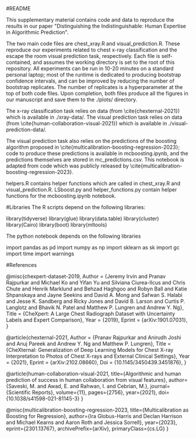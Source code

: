 #README

This supplementary material contains code and data to reproduce the results in our paper "Distinguishing the Indistinguishable: Human Expertise in Algorithmic Prediction".

The two main code files are chest_xray.R and visual_prediction.R. These reproduce our experiments related to chest x-ray classification and the escape the room visual prediction task, respectively. Each file is self-contained, and assumes the working directory is set to the root of this repository. All experiments can be run in 10-20 minutes on a standard personal laptop; most of the runtime is dedicated to producing bootstrap confidence intervals, and can be improved by reducing the number of bootstrap replicates. The number of replicates is a hyperparameter at the top of both code files. Upon completion, both files produce all the figures in our manuscript and save them to the ./plots/ directory.

The x-ray classification task relies on data (from \cite{chexternal-2021}) which is available in ./xray-data/. The visual prediction task relies on data (from \cite{human-collaboration-visual-2021}) which is available in ./visual-prediction-data/.

The visual prediction task also relies on the predictions of the boosting algorithm proposed in \cite{multicalibration-boosting-regression-2023}; code to produce these predictions is available in mcboosting.ipynb, and the predictions themselves are stored in mc_predictions.csv. This notebook is adapted from code which was publicly released by \cite{multicalibration-boosting-regression-2023}. 

helpers.R contains helper functions which are called in chest_xray.R and visual_prediction.R. LSboost.py and helper_functions.py contain helper functions for the mcboosting.ipynb notebook.

#Libraries
The R scripts depend on the following libraries:

library(tidyverse)
library(glue)
library(data.table)
library(cluster)
library(Cairo)
library(boot)
library(mltools)

The python notebook depends on the following libraries

import pandas as pd
import numpy as np
import sklearn as sk
import gc
import time
import warnings


#References

@misc{chexpert-dataset-2019,
Author = {Jeremy Irvin and Pranav Rajpurkar and Michael Ko and Yifan Yu and Silviana Ciurea-Ilcus and Chris Chute and Henrik Marklund and Behzad Haghgoo and Robyn Ball and Katie Shpanskaya and Jayne Seekins and David A. Mong and Safwan S. Halabi and Jesse K. Sandberg and Ricky Jones and David B. Larson and Curtis P. Langlotz and Bhavik N. Patel and Matthew P. Lungren and Andrew Y. Ng},
Title = {CheXpert: A Large Chest Radiograph Dataset with Uncertainty Labels and Expert Comparison},
Year = {2019},
Eprint = {arXiv:1901.07031},
}


@article{chexternal-2021,
Author = {Pranav Rajpurkar and Anirudh Joshi and Anuj Pareek and Andrew Y. Ng and Matthew P. Lungren},
Title = {CheXternal: Generalization of Deep Learning Models for Chest X-ray Interpretation to Photos of Chest X-rays and External Clinical Settings},
Year = {2021},
Eprint = {arXiv:2102.08660},
Doi = {10.1145/3450439.3451876},
}

@article{human-collaboration-visual-2021,
  title={Algorithmic and human prediction of success in human collaboration from visual features},
  author={Saveski, M. and Awad, E. and Rahwan, I. and Cebrian, M.},
  journal={Scientific Reports},
  volume={11},
  pages={2756},
  year={2021},
  doi={10.1038/s41598-021-81145-3}
}

@misc{multicalibration-boosting-regression-2023,
      title={Multicalibration as Boosting for Regression}, 
      author={Ira Globus-Harris and Declan Harrison and Michael Kearns and Aaron Roth and Jessica Sorrell},
      year={2023},
      eprint={2301.13767},
      archivePrefix={arXiv},
      primaryClass={cs.LG}
}

